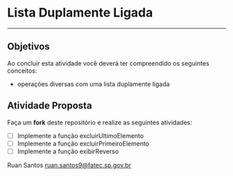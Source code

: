 # Lista Duplamente Ligada 
---

## Objetivos

Ao concluir esta atividade você deverá ter compreendido os seguintes conceitos:
*  operações diversas com uma lista duplamente ligada


## Atividade Proposta

Faça um **fork** deste repositório e realize as seguintes atividades: 

- [ ] Implemente a função excluirUltimoElemento
- [ ] Implemente a função excluirPrimeiroElemento
- [ ] Implemente a função exibirReverso

Ruan Santos
ruan.santos9@fatec.sp.gov.br
